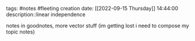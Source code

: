 tags: #notes #fleeting
creation date: [[2022-09-15 Thursday]] 14:44:00
description::linear independence

notes in goodnotes, more vector stuff (im getting lost i need to compose my topic notes)